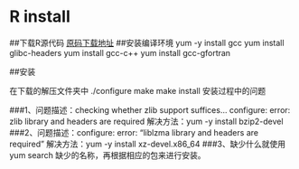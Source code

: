 # R install
##下载R源代码
[原码下载地址](https://cloud.r-project.org/)
##安装编译环境
yum -y install gcc
yum install glibc-headers
yum install gcc-c++
yum install gcc-gfortran

##安装

在下载的解压文件夹中 
./configure 
make 
make install
安装过程中的问题

###1、问题描述：checking whether zlib support suffices… configure: error: zlib library and headers are required 
解决方法：yum -y install bzip2-devel 
###2、问题描述：configure: error: “liblzma library and headers are required” 
解决方法：yum -y install xz-devel.x86_64 
###3、缺少什么就使用yum search 缺少的名称，再根据相应的包来进行安装。
